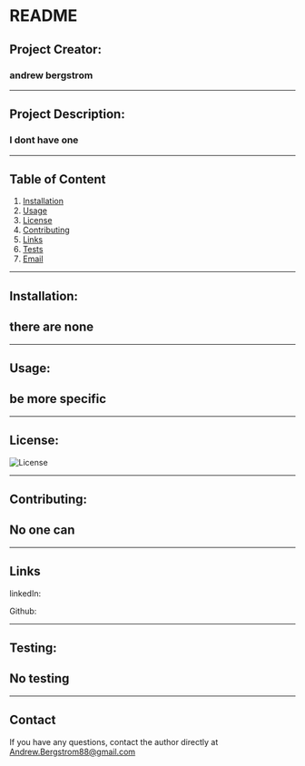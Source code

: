 
  # README

  ## Project Creator: 
  ### andrew bergstrom
---
  
  ## Project Description:
  ### I dont have one
---
 
  ## Table of Content
  1. [Installation](#Installation)
  2. [Usage](#Usage)
  3. [License](#License)
  4. [Contributing](#Contributing)
  5. [Links](#Links)
  6. [Tests](#Testing)
  7. [Email](#Contact)
  
  ---

  ## Installation:
  ## there are none

  ---      

  ## Usage:
  ## be more specific

  ---
  ## License:
 ![License](https://img.shields.io/badge/License-MIT-yellow) 
 
 ---

 ## Contributing:
 ## No one can
---

 ## Links

  linkedIn: 

        
  Github: 


  ---

  ## Testing:
  ## No testing

  ---

  ## Contact
 
  If you have any questions, contact the author directly at Andrew.Bergstrom88@gmail.com
  

